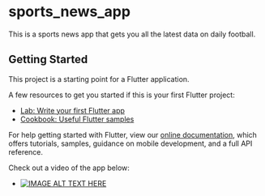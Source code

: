 # sports_news_app

This is a sports news app that gets you all the latest data on daily football.

## Getting Started

This project is a starting point for a Flutter application.

A few resources to get you started if this is your first Flutter project:

- [Lab: Write your first Flutter app](https://flutter.dev/docs/get-started/codelab)
- [Cookbook: Useful Flutter samples](https://flutter.dev/docs/cookbook)

For help getting started with Flutter, view our
[online documentation](https://flutter.dev/docs), which offers tutorials,
samples, guidance on mobile development, and a full API reference.

Check out a video of the app below:
- [![IMAGE ALT TEXT HERE](https://img.youtube.com/vi/7GlYjPHcMKw/0.jpg)](https://www.youtube.com/watch?v=7GlYjPHcMKw)